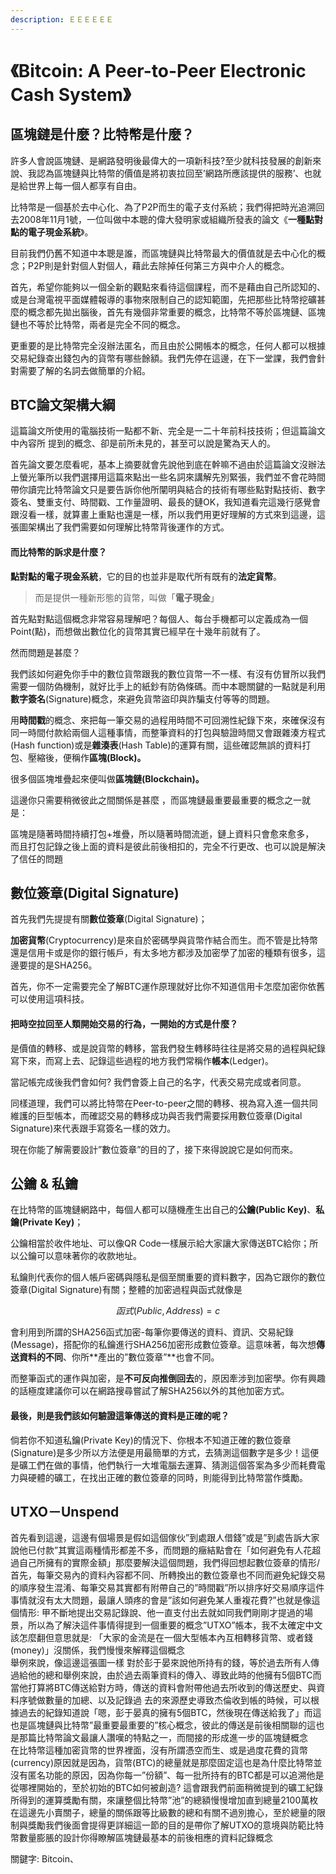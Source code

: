```yaml
---
description: ＥＥＥＥＥＥ
---
```


# 《Bitcoin: A Peer-to-Peer Electronic Cash System》

## 區塊鏈是什麼？比特幣是什麼？

許多人會說區塊鏈、是網路發明後最偉大的一項新科技?至少就科技發展的創新來說、我認為區塊鏈與比特幣的價值是將初衷拉回至’網路所應該提供的服務’、也就是給世界上每一個人都享有自由。

比特幣是一個基於去中心化、為了P2P而生的電子支付系統；我們得把時光追溯回去2008年11月1號，一位叫做中本聰的偉大發明家或組織所發表的論文《**一種點對點的電子現金系統**》。

目前我們仍舊不知道中本聰是誰，而區塊鏈與比特幣最大的價值就是去中心化的概念；P2P則是針對個人對個人，藉此去除掉任何第三方與中介人的概念。

首先，希望你能夠以一個全新的觀點來看待這個課程，而不是藉由自己所認知的、或是台灣電視平面媒體報導的事物來限制自己的認知範圍，先把那些比特幣挖礦甚麼的概念都先拋出腦後，首先有幾個非常重要的概念，比特幣不等於區塊鏈、區塊鏈也不等於比特幣，兩者是完全不同的概念。

更重要的是比特幣完全沒辦法匿名，而且由於公開帳本的概念，任何人都可以根據交易紀錄查出錢包內的貨幣有哪些餘額。我們先停在這邊，在下一堂課，我們會針對需要了解的名詞去做簡單的介紹。

## BTC論文架構大綱

這篇論文所使用的電腦技術一點都不新、完全是一二十年前科技技術；但這篇論文中內容所 提到的概念、卻是前所未見的，甚至可以說是驚為天人的。

首先論文要怎麼看呢，基本上摘要就會先說他到底在幹嘛不過由於這篇論文沒辦法上螢光筆所以我們選擇用這篇來點出一些名詞來講解先別緊張，我們並不會花時間帶你讀完比特幣論文只是要告訴你他所闡明與結合的技術有哪些點對點技術、數字簽名、雙重支付、時間戳、工作量證明、最長的鏈OK，我知道看完這幾行感覺會跟沒看一樣，就算畫上重點也還是一樣，所以我們用更好理解的方式來到這邊，這張圖架構出了我們需要如何理解比特幣背後運作的方式。

#### 而比特幣的訴求是什麼？

**點對點的電子現金系統**，它的目的也並非是取代所有既有的**法定貨幣**。

> 而是提供一種新形態的貨幣，叫做「**電子現金**」

首先點對點這個概念非常容易理解吧？每個人、每台手機都可以定義成為一個Point\(點\)，而想做出數位化的貨幣其實已經早在十幾年前就有了。

然而問題是甚麼？

我們該如何避免你手中的數位貨幣跟我的數位貨幣一不一樣、有沒有仿冒所以我們需要一個防偽機制，就好比手上的紙鈔有防偽條碼。而中本聰關鍵的一點就是利用**數字簽名**\(Signature\)概念，來避免貨幣盜印與詐騙支付等等的問題。

用**時間戳**的概念、來把每一筆交易的過程用時間不可回溯性紀錄下來，來確保沒有同一時間付款給兩個人這種事情，而整筆資料的打包與驗證時間又會跟雜湊方程式\(Hash function\)或是**雜湊表**\(Hash Table\)的運算有關，這些確認無誤的資料打包、壓縮後，便稱作**區塊\(Block\)。**

很多個區塊堆疊起來便叫做**區塊鏈\(Blockchain\)。**

這邊你只需要稍微彼此之間關係是甚麼 ，而區塊鏈最重要最重要的概念之一就是：

區塊是隨著時間持續打包+堆疊，所以隨著時間流逝，鏈上資料只會愈來愈多，  
而且打包記錄之後上面的資料是彼此前後相扣的，完全不行更改、也可以說是解決了信任的問題  


## 數位簽章\(Digital Signature\)

首先我們先提提有關**數位簽章**\(Digital Signature\)；

**加密貨幣**\(Cryptocurrency\)是來自於密碼學與貨幣作結合而生。而不管是比特幣還是信用卡或是你的銀行帳戶，有太多地方都涉及加密學了加密的種類有很多，這邊要提的是SHA256。

首先，你不一定需要完全了解BTC運作原理就好比你不知道信用卡怎麼加密你依舊可以使用這項科技。

#### 把時空拉回至人類開始交易的行為，一開始的方式是什麼？

是價值的轉移、或是說貨幣的轉移，當我們發生轉移時往往是將交易的過程與紀錄寫下來，而寫上去、記錄這些過程的地方我們常稱作**帳本**\(Ledger\)。

當記帳完成後我們會如何? 我們會簽上自己的名字，代表交易完成或者同意。

同樣道理，我們可以將比特幣在Peer-to-peer之間的轉移、視為寫入進一個共同維護的巨型帳本，而確認交易的轉移成功與否我們需要採用數位簽章\(Digital Signature\)來代表跟手寫簽名一樣的效力。

現在你能了解需要設計”數位簽章”的目的了，接下來得說說它是如何而來。

## 公鑰 & 私鑰

在比特幣的區塊鏈網路中，每個人都可以隨機產生出自己的**公鑰\(Public Key\)**、**私鑰\(Private Key\)**；

公鑰相當於收件地址、可以像QR Code一樣展示給大家讓大家傳送BTC給你；所以公鑰可以意味著你的收款地址。

私鑰則代表你的個人帳戶密碼與隱私是個至關重要的資料數字，因為它跟你的數位簽章\(Digital Signature\)有關；整體的加密過程與函式就像是

$$
函式(Public, Address ) = c
$$

會利用到所謂的SHA256函式加密-每筆你要傳送的資料、資訊、交易紀錄\(Message\)，搭配你的私鑰進行SHA256加密形成數位簽章。這意味著，每次想**傳送資料的不同**、你所**產出的”數位簽章”**也會不同。

而整筆函式的運作與加密，是**不可反向推倒回去**的，原因牽涉到加密學。你有興趣的話極度建議你可以在網路搜尋嘗試了解SHA256以外的其他加密方式。

#### 最後，則是我們該如何驗證這筆傳送的資料是正確的呢？

倘若你不知道私鑰\(Private Key\)的情況下、你根本不知道正確的數位簽章\(Signature\)是多少所以方法便是用最簡單的方式，去猜測這個數字是多少！這便是礦工們在做的事情，他們執行一大堆電腦去運算、猜測這個答案為多少而耗費電力與硬體的礦工，在找出正確的數位簽章的同時，則能得到比特幣當作獎勵。



## UTXO－Unspend

首先看到這邊，這邊有個場景是假如這個傢伙”到處跟人借錢”或是”到處告訴大家說他已付款”其實這兩種情形都差不多，而問題的癥結點會在「如何避免有人花超過自己所擁有的實際金額」那麼要解決這個問題，我們得回想起數位簽章的情形/首先，每筆交易內的資料內容都不同、所轉換出的數位簽章也不同而避免紀錄交易的順序發生混淆、每筆交易其實都有附帶自己的”時間戳”所以排序好交易順序這件事情就沒有太大問題，最讓人頭疼的會是”該如何避免某人重複花費?”也就是像這個情形: 甲不斷地提出交易記錄說、他一直支付出去就如同我們剛剛才提過的場景，所以為了解決這件事情得提到一個重要的概念”UTXO”帳本，我不太確定中文該怎麼翻但意思就是: 「大家的金流是在一個大型帳本內互相轉移貨幣、或者錢\(money\)」沒關係，我們慢慢來解釋這個概念  
舉例來說，像這邊這張圖一樣 對於彭于晏來說他所持有的錢，等於過去所有人傳過給他的總和舉例來說，由於過去兩筆資料的傳入、導致此時的他擁有5個BTC而當他打算將BTC傳送給對方時，傳送的資料會附帶他過去所收到的傳送歷史、與資料序號做數量的加總、以及記錄過  去的來源歷史導致杰倫收到帳的時候，可以根據過去的紀錄知道說「嗯，彭于晏真的擁有5個BTC，然後現在傳送給我了」而這也是區塊鏈與比特幣”最重要最重要的”核心概念，彼此的傳送是前後相關聯的這也是那篇比特幣論文最讓人讚嘆的特點之一，而間接的形成進一步的區塊鏈概念  
在比特幣這種加密貨幣的世界裡面，沒有所謂憑空而生、或是過度花費的貨幣\(currency\)原因就是因為，貨幣\(BTC\)的總量就是那麼固定這也是為什麼比特幣並沒有匿名功能的原因，因為你每一”份額”、每一批所持有的BTC都是可以追溯他是從哪裡開始的，至於初始的BTC如何被創造? 這會跟我們前面稍微提到的礦工紀錄所得到的運算獎勵有關，來讓整個比特幣”池”的總額慢慢增加直到總量2100萬枚在這邊先小賣關子，總量的關係跟等比級數的總和有關不過別擔心，至於總量的限制與獎勵我們後面會提得更詳細這一節的目的是帶你了解UTXO的意境與防範比特幣數量膨脹的設計你得瞭解區塊鏈最基本的前後相應的資料記錄概念





關鍵字: Bitcoin、











